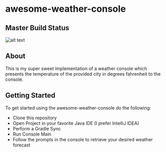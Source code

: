 # awesome-weather-console

## Master Build Status
![alt text](https://travis-ci.org/RossSickora/awesome-weather-console.svg?branch=master "build status")

## About
This is my super sweet implementation of a weather console which presents the temperature of the provided city in degrees fahrenheit to the console.

## Getting Started

To get started using the awesome-weather-console do the following:
- Clone this repository
- Open Project in your favorite Java IDE (I prefer IntelliJ IDEA)
- Perform a Gradle Sync
- Run Console Main
- Follow the prompts in the console to retrieve your desired weather forecast
